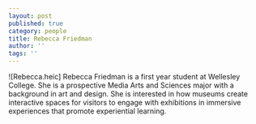 ```yaml
---
layout: post
published: true
category: people
title: Rebecca Friedman
author: ''
tags: ''
---
```



![Rebecca.heic] 
Rebecca Friedman is a first year student at Wellesley College. She is a prospective Media Arts and Sciences major with a background in art and design. She is interested in how museums create interactive spaces for visitors to engage with exhibitions in immersive experiences that promote experiential learning.
